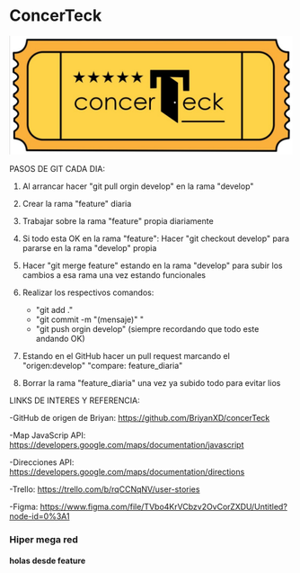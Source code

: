 # ConcerTeck

![Texto alternativo](/concerteck.jpeg)

PASOS DE GIT CADA DIA:

1) Al arrancar hacer "git pull orgin develop" en la rama "develop"

2) Crear la rama "feature" diaria

3) Trabajar sobre la rama "feature" propia diariamente

4) Si todo esta OK en la rama "feature": Hacer "git checkout develop" para pararse en la rama "develop" propia

5) Hacer "git merge feature" estando en la rama "develop" para subir los cambios a esa rama una vez estando funcionales

6) Realizar los respectivos comandos: 
    - "git add ."
    - "git commit -m "(mensaje)" "
    - "git push orgin develop"
    (siempre recordando que todo este andando OK)

7) Estando en el GitHub hacer un pull request marcando el "origen:develop" "compare: feature_diaria"

8) Borrar la rama "feature_diaria" una vez ya subido todo para evitar lios

LINKS DE INTERES Y REFERENCIA:

-GitHub de origen de Briyan: https://github.com/BriyanXD/concerTeck

-Map JavaScrip API: https://developers.google.com/maps/documentation/javascript

-Direcciones API: https://developers.google.com/maps/documentation/directions

-Trello: https://trello.com/b/rqCCNqNV/user-stories

-Figma: https://www.figma.com/file/TVbo4KrVCbzv2OvCorZXDU/Untitled?node-id=0%3A1


### Hiper mega red

#### holas desde feature

